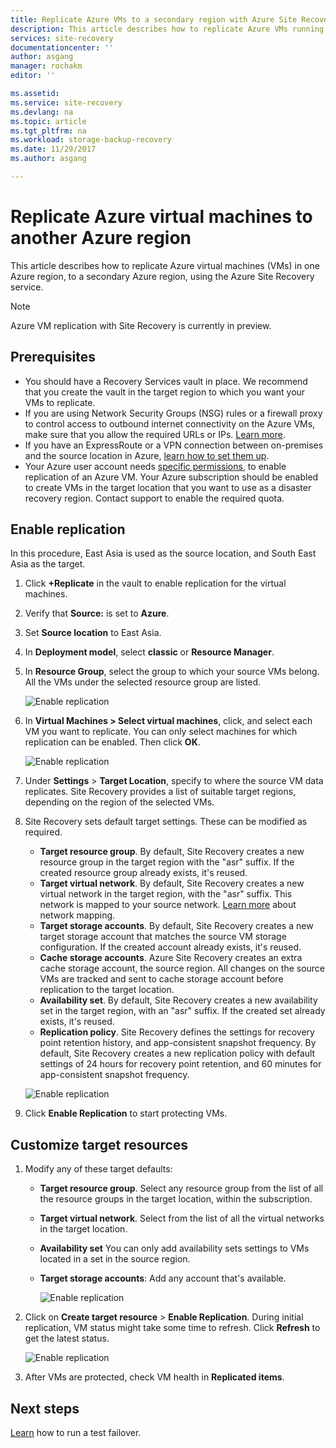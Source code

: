 ```yaml
---
title: Replicate Azure VMs to a secondary region with Azure Site Recovery | Microsoft Docs
description: This article describes how to replicate Azure VMs running in one Azure region  to  another region, using the Azure Site Recovery service.
services: site-recovery
documentationcenter: ''
author: asgang
manager: rochakm
editor: ''

ms.assetid:
ms.service: site-recovery
ms.devlang: na
ms.topic: article
ms.tgt_pltfrm: na
ms.workload: storage-backup-recovery
ms.date: 11/29/2017
ms.author: asgang

---
```



# Replicate Azure virtual machines to another Azure region


This article describes how to replicate Azure virtual machines (VMs) in one Azure region, to a secondary Azure region, using the Azure Site Recovery service.

>[!NOTE]
>
> Azure VM replication with Site Recovery is currently in preview.

## Prerequisites

* You should have a Recovery Services vault in place. We recommend that you create the vault in the target region to which you want your VMs to replicate.
* If you are using Network Security Groups (NSG) rules or a firewall proxy to control access to outbound internet connectivity on the Azure VMs, make sure that you allow the required URLs or IPs. [Learn more](./site-recovery-azure-to-azure-networking-guidance.md).
* If you have an ExpressRoute or a VPN connection between on-premises and the source location in Azure, [learn how to set them up](site-recovery-azure-to-azure-networking-guidance.md#guidelines-for-existing-azure-to-on-premises-expressroutevpn-configuration).
* Your Azure user account needs [specific permissions](../site-recovery-role-based-linked-access-control.md#permissions-required-to-enable-replication-for-new-virtual-machines), to enable replication of an Azure VM.
Your Azure subscription should be enabled to create VMs in the target location that you want to use as a disaster recovery region. Contact support to enable the required quota.

## Enable replication

In this procedure, East Asia is used as the source location, and South East Asia as the target.

1. Click **+Replicate** in the vault to enable replication for the virtual machines.
2. Verify that **Source:** is set to **Azure**.
3. Set **Source location** to East Asia.
4. In **Deployment model**, select **classic** or **Resource Manager**.
5. In **Resource Group**, select the group to which your source VMs belong. All the VMs under the selected resource group are listed.

	![Enable replication](./media/site-recovery-replicate-azure-to-azure/enabledrwizard1.png)

6. In **Virtual Machines > Select virtual machines**, click, and select each VM you want to replicate. You can only select machines for which replication can be enabled. Then click **OK**.

	![Enable replication](./media/site-recovery-replicate-azure-to-azure/virtualmachine_selection.png)
	
7. Under **Settings** > **Target Location**, specify to where the source VM data replicates. Site Recovery provides a list of suitable target regions, depending on the region of the selected VMs.
8. Site Recovery sets default target settings. These can be modified as required.

	- **Target resource group**. By default, Site Recovery creates a new resource group in the target region with the "asr" suffix. If the created resource group already exists, it's reused.
	- **Target virtual network**. By default, Site Recovery creates a new virtual network in the target region, with the "asr" suffix. This network is mapped to your source network. [Learn more](site-recovery-network-mapping-azure-to-azure.md) about network mapping.
	- **Target storage accounts**. By default, Site Recovery creates a new target storage account that matches the source VM storage configuration. If the created account already exists, it's reused.
	- **Cache storage accounts**. Azure Site Recovery creates an extra cache storage account, the source region. All changes on the source VMs are tracked and sent to cache storage account before replication to the target location.
	- **Availability set**. By default, Site Recovery creates a new availability set in the target region, with an "asr" suffix. If the created set already exists, it's reused.
	- **Replication policy**. Site Recovery defines the settings for recovery point retention history, and app-consistent snapshot frequency. By default, Site Recovery creates a new replication policy with default settings of 24 hours for recovery point retention, and 60 minutes for app-consistent snapshot frequency.

	![Enable replication](./media/site-recovery-replicate-azure-to-azure/enabledrwizard3.PNG)
9. Click **Enable Replication** to start protecting VMs.

## Customize target resources

1. Modify any of these target defaults:

	- **Target resource group**. Select any resource group from the list of all the resource groups in the target location, within the subscription.
	- **Target virtual network**. Select from the list of all the virtual networks in the target location.
	- **Availability set** You can only add availability sets settings to VMs located in a set in the source region.
	- **Target storage accounts**: Add any account that's available.

		![Enable replication](./media/site-recovery-replicate-azure-to-azure/customize.PNG)

2. Click on **Create target resource** > **Enable Replication**. During initial replication, VM status might take some time to refresh. Click **Refresh** to get the latest status.

	![Enable replication](./media/site-recovery-replicate-azure-to-azure/replicateditems.PNG)
	
3. After VMs are protected, check VM health in **Replicated items**.



## Next steps
[Learn](../azure-to-azure-tutorial-dr-drill.md) how to run a test failover.

